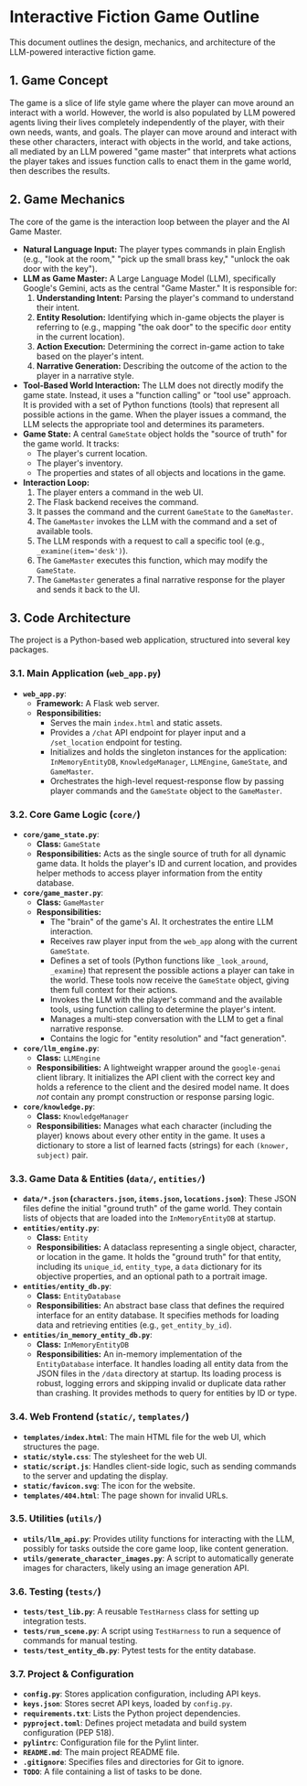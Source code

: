 # Interactive Fiction Game Outline

This document outlines the design, mechanics, and architecture of the LLM-powered interactive fiction game.

## 1. Game Concept

The game is a slice of life style game where the player can move around an interact with a world. However, the world is also populated by LLM powered agents living their lives completely independently of the player, with their own needs, wants, and goals. The player can move around and interact with these other characters, interact with objects in the world, and take actions, all mediated by an LLM powered "game master" that interprets what actions the player takes and issues function calls to enact them in the game world, then describes the results.

## 2. Game Mechanics

The core of the game is the interaction loop between the player and the AI Game Master.

*   **Natural Language Input:** The player types commands in plain English (e.g., "look at the room," "pick up the small brass key," "unlock the oak door with the key").
*   **LLM as Game Master:** A Large Language Model (LLM), specifically Google's Gemini, acts as the central "Game Master." It is responsible for:
    1.  **Understanding Intent:** Parsing the player's command to understand their intent.
    2.  **Entity Resolution:** Identifying which in-game objects the player is referring to (e.g., mapping "the oak door" to the specific `door` entity in the current location).
    3.  **Action Execution:** Determining the correct in-game action to take based on the player's intent.
    4.  **Narrative Generation:** Describing the outcome of the action to the player in a narrative style.
*   **Tool-Based World Interaction:** The LLM does not directly modify the game state. Instead, it uses a "function calling" or "tool use" approach. It is provided with a set of Python functions (tools) that represent all possible actions in the game. When the player issues a command, the LLM selects the appropriate tool and determines its parameters.
*   **Game State:** A central `GameState` object holds the "source of truth" for the game world. It tracks:
    *   The player's current location.
    *   The player's inventory.
    *   The properties and states of all objects and locations in the game.
*   **Interaction Loop:**
    1.  The player enters a command in the web UI.
    2.  The Flask backend receives the command.
    3.  It passes the command and the current `GameState` to the `GameMaster`.
    4.  The `GameMaster` invokes the LLM with the command and a set of available tools.
    5.  The LLM responds with a request to call a specific tool (e.g., `_examine(item='desk')`).
    6.  The `GameMaster` executes this function, which may modify the `GameState`.
    7.  The `GameMaster` generates a final narrative response for the player and sends it back to the UI.

## 3. Code Architecture

The project is a Python-based web application, structured into several key packages.

### 3.1. Main Application (`web_app.py`)

*   **`web_app.py`**:
    *   **Framework:** A Flask web server.
    *   **Responsibilities:**
        *   Serves the main `index.html` and static assets.
        *   Provides a `/chat` API endpoint for player input and a `/set_location` endpoint for testing.
        *   Initializes and holds the singleton instances for the application: `InMemoryEntityDB`, `KnowledgeManager`, `LLMEngine`, `GameState`, and `GameMaster`.
        *   Orchestrates the high-level request-response flow by passing player commands and the `GameState` object to the `GameMaster`.

### 3.2. Core Game Logic (`core/`)

*   **`core/game_state.py`**:
    *   **Class:** `GameState`
    *   **Responsibilities:** Acts as the single source of truth for all dynamic game data. It holds the player's ID and current location, and provides helper methods to access player information from the entity database.
*   **`core/game_master.py`**:
    *   **Class:** `GameMaster`
    *   **Responsibilities:**
        *   The "brain" of the game's AI. It orchestrates the entire LLM interaction.
        *   Receives raw player input from the `web_app` along with the current `GameState`.
        *   Defines a set of tools (Python functions like `_look_around`, `_examine`) that represent the possible actions a player can take in the world. These tools now receive the `GameState` object, giving them full context for their actions.
        *   Invokes the LLM with the player's command and the available tools, using function calling to determine the player's intent.
        *   Manages a multi-step conversation with the LLM to get a final narrative response.
        *   Contains the logic for "entity resolution" and "fact generation".
*   **`core/llm_engine.py`**:
    *   **Class:** `LLMEngine`
    *   **Responsibilities:** A lightweight wrapper around the `google-genai` client library. It initializes the API client with the correct key and holds a reference to the client and the desired model name. It does *not* contain any prompt construction or response parsing logic.
*   **`core/knowledge.py`**:
    *   **Class:** `KnowledgeManager`
    *   **Responsibilities:** Manages what each character (including the player) knows about every other entity in the game. It uses a dictionary to store a list of learned facts (strings) for each `(knower, subject)` pair.

### 3.3. Game Data & Entities (`data/`, `entities/`)

*   **`data/*.json` (`characters.json`, `items.json`, `locations.json`)**: These JSON files define the initial "ground truth" of the game world. They contain lists of objects that are loaded into the `InMemoryEntityDB` at startup.
*   **`entities/entity.py`**:
    *   **Class:** `Entity`
    *   **Responsibilities:** A dataclass representing a single object, character, or location in the game. It holds the "ground truth" for that entity, including its `unique_id`, `entity_type`, a `data` dictionary for its objective properties, and an optional path to a portrait image.
*   **`entities/entity_db.py`**:
    *   **Class:** `EntityDatabase`
    *   **Responsibilities:** An abstract base class that defines the required interface for an entity database. It specifies methods for loading data and retrieving entities (e.g., `get_entity_by_id`).
*   **`entities/in_memory_entity_db.py`**:
    *   **Class:** `InMemoryEntityDB`
    *   **Responsibilities:** An in-memory implementation of the `EntityDatabase` interface. It handles loading all entity data from the JSON files in the `/data` directory at startup. Its loading process is robust, logging errors and skipping invalid or duplicate data rather than crashing. It provides methods to query for entities by ID or type.

### 3.4. Web Frontend (`static/`, `templates/`)

*   **`templates/index.html`**: The main HTML file for the web UI, which structures the page.
*   **`static/style.css`**: The stylesheet for the web UI.
*   **`static/script.js`**: Handles client-side logic, such as sending commands to the server and updating the display.
*   **`static/favicon.svg`**: The icon for the website.
*   **`templates/404.html`**: The page shown for invalid URLs.

### 3.5. Utilities (`utils/`)

*   **`utils/llm_api.py`**: Provides utility functions for interacting with the LLM, possibly for tasks outside the core game loop, like content generation.
*   **`utils/generate_character_images.py`**: A script to automatically generate images for characters, likely using an image generation API.

### 3.6. Testing (`tests/`)

*   **`tests/test_lib.py`**: A reusable `TestHarness` class for setting up integration tests.
*   **`tests/run_scene.py`**: A script using `TestHarness` to run a sequence of commands for manual testing.
*   **`tests/test_entity_db.py`**: Pytest tests for the entity database.

### 3.7. Project & Configuration

*   **`config.py`**: Stores application configuration, including API keys.
*   **`keys.json`**: Stores secret API keys, loaded by `config.py`.
*   **`requirements.txt`**: Lists the Python project dependencies.
*   **`pyproject.toml`**: Defines project metadata and build system configuration (PEP 518).
*   **`pylintrc`**: Configuration file for the Pylint linter.
*   **`README.md`**: The main project README file.
*   **`.gitignore`**: Specifies files and directories for Git to ignore.
*   **`TODO`**: A file containing a list of tasks to be done. 